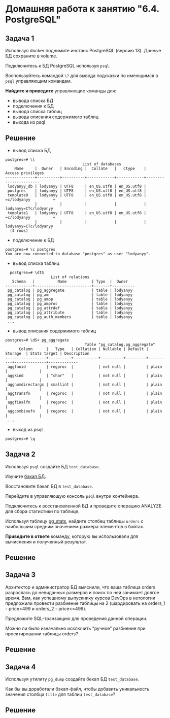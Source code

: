 # Домашняя работа к занятию "6.4. PostgreSQL"

## Задача 1

Используя docker поднимите инстанс PostgreSQL (версию 13). Данные БД сохраните в volume.

Подключитесь к БД PostgreSQL используя `psql`.

Воспользуйтесь командой `\?` для вывода подсказки по имеющимся в `psql` управляющим командам.

**Найдите и приведите** управляющие команды для:
- вывода списка БД
- подключения к БД
- вывода списка таблиц
- вывода описания содержимого таблиц
- выхода из psql

## Решение  
- вывод списка БД

```
postgres=# \l
                                  List of databases
    Name     |  Owner   | Encoding |  Collate   |   Ctype    |   Access privileges   
-------------+----------+----------+------------+------------+-----------------------
 lodyanyy_db | lodyanyy | UTF8     | en_US.utf8 | en_US.utf8 | 
 postgres    | lodyanyy | UTF8     | en_US.utf8 | en_US.utf8 | 
 template0   | lodyanyy | UTF8     | en_US.utf8 | en_US.utf8 | =c/lodyanyy          +
             |          |          |            |            | lodyanyy=CTc/lodyanyy
 template1   | lodyanyy | UTF8     | en_US.utf8 | en_US.utf8 | =c/lodyanyy          +
             |          |          |            |            | lodyanyy=CTc/lodyanyy
  (4 rows)
```  
- подключение к БД  

```
postgres=# \c postgres
You are now connected to database "postgres" as user "lodyanyy".
```  
- вывод списка таблиц  

```
  postgres=# \dtS
                    List of relations
   Schema   |          Name           | Type  |  Owner   
------------+-------------------------+-------+----------
 pg_catalog | pg_aggregate            | table | lodyanyy
 pg_catalog | pg_am                   | table | lodyanyy
 pg_catalog | pg_amop                 | table | lodyanyy
 pg_catalog | pg_amproc               | table | lodyanyy
 pg_catalog | pg_attrdef              | table | lodyanyy
 pg_catalog | pg_attribute            | table | lodyanyy
 pg_catalog | pg_auth_members         | table | lodyanyy
 ...
```  
- вывод описания содержимого таблиц  

```
postgres=# \dS+ pg_aggregate
                                   Table "pg_catalog.pg_aggregate"
      Column      |   Type   | Collation | Nullable | Default | Storage  | Stats target | Description 
------------------+----------+-----------+----------+---------+----------+--------------+-------------
 aggfnoid         | regproc  |           | not null |         | plain    |              | 
 aggkind          | "char"   |           | not null |         | plain    |              | 
 aggnumdirectargs | smallint |           | not null |         | plain    |              | 
 aggtransfn       | regproc  |           | not null |         | plain    |              | 
 aggfinalfn       | regproc  |           | not null |         | plain    |              | 
 aggcombinefn     | regproc  |           | not null |         | plain    |              | 
 ...
```
- выход из psql
```
postgres=# \q
```

## Задача 2

Используя `psql` создайте БД `test_database`.

Изучите [бэкап БД](https://github.com/netology-code/virt-homeworks/tree/master/06-db-04-postgresql/test_data).

Восстановите бэкап БД в `test_database`.

Перейдите в управляющую консоль `psql` внутри контейнера.

Подключитесь к восстановленной БД и проведите операцию ANALYZE для сбора статистики по таблице.

Используя таблицу [pg_stats](https://postgrespro.ru/docs/postgresql/12/view-pg-stats), найдите столбец таблицы `orders` 
с наибольшим средним значением размера элементов в байтах.

**Приведите в ответе** команду, которую вы использовали для вычисления и полученный результат.

## Решение

## Задача 3

Архитектор и администратор БД выяснили, что ваша таблица orders разрослась до невиданных размеров и
поиск по ней занимает долгое время. Вам, как успешному выпускнику курсов DevOps в нетологии предложили
провести разбиение таблицы на 2 (шардировать на orders_1 - price>499 и orders_2 - price<=499).

Предложите SQL-транзакцию для проведения данной операции.

Можно ли было изначально исключить "ручное" разбиение при проектировании таблицы orders?

## Решение

## Задача 4

Используя утилиту `pg_dump` создайте бекап БД `test_database`.

Как бы вы доработали бэкап-файл, чтобы добавить уникальность значения столбца `title` для таблиц `test_database`?

## Решение
